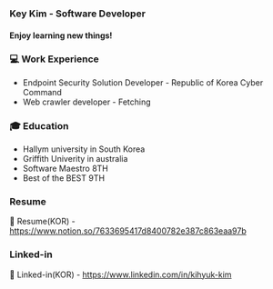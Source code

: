 ### Key Kim - Software Developer

#### Enjoy learning new things!

### 💻 Work Experience
* Endpoint Security Solution Developer - Republic of Korea Cyber Command
* Web crawler developer - Fetching

### 🎓 Education
* Hallym university in South Korea
* Griffith Univerity in australia
* Software Maestro 8TH 
* Best of the BEST 9TH


### Resume
📃 Resume(KOR) - https://www.notion.so/7633695417d8400782e387c863eaa97b

### Linked-in
👔 Linked-in(KOR) - https://www.linkedin.com/in/kihyuk-kim
